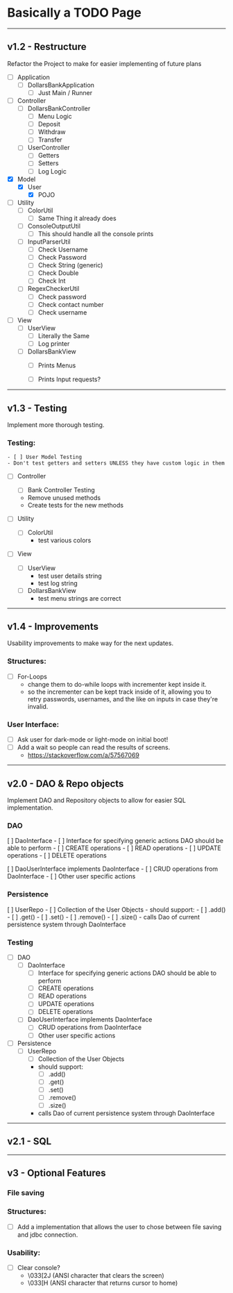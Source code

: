 # Basically a TODO Page




---
## v1.2 - Restructure
Refactor the Project to make for easier implementing of future plans

- [ ] Application
	- [ ] DollarsBankApplication
		- [ ] Just Main / Runner

- [ ] Controller
	- [ ] DollarsBankController
		- [ ] Menu Logic
		- [ ] Deposit
		- [ ] Withdraw
		- [ ] Transfer
	- [ ] UserController
		- [ ] Getters
		- [ ] Setters
		- [ ] Log Logic

- [x] Model
	- [x] User
		- [x] POJO

- [ ] Utility
	- [ ] ColorUtil
		- [ ] Same Thing it already does
	- [ ] ConsoleOutputUtil
		- [ ] This should handle all the console prints
	- [ ] InputParserUtil
		- [ ] Check Username
		- [ ] Check Password
		- [ ] Check String (generic)
		- [ ] Check Double
		- [ ] Check Int
	- [ ] RegexCheckerUtil
		- [ ] Check password
		- [ ] Check contact number
		- [ ] Check username

- [ ] View
	- [ ] UserView
		- [ ] Literally the Same
		- [ ] Log printer
	- [ ] DollarsBankView
		- [ ] Prints Menus
		- [ ] Prints Input requests?




---
## v1.3 - Testing
Implement more thorough testing.

### Testing:
	- [ ] User Model Testing
	- Don't test getters and setters UNLESS they have custom logic in them

- [ ] Controller
	- [ ] Bank Controller Testing
	- Remove unused methods
	- Create tests for the new methods

- [ ] Utility
	- [ ] ColorUtil
		- test various colors

- [ ] View
	- [ ] UserView
		- test user details string
		- test log string
	- [ ] DollarsBankView
		- test menu strings are correct




---
## v1.4 - Improvements
Usability improvements to make way for the next updates.

### Structures:
- [ ] For-Loops
  - change them to do-while loops with incrementer kept inside it.
  - so the incrementer can be kept track inside of it, allowing you to retry passwords, usernames, and the like on inputs in case they're invalid.


### User Interface:
- [ ] Ask user for dark-mode or light-mode on initial boot!
- [ ] Add a wait so people can read the results of screens.
  - https://stackoverflow.com/a/57567069




---
## v2.0 - DAO & Repo objects
Implement DAO and Repository objects to allow for easier SQL implementation.

### DAO
[ ] DaoInterface
	- [ ] Interface for specifying generic actions DAO should be able to perform
	- [ ] CREATE operations
	- [ ] READ operations
	- [ ] UPDATE operations
	- [ ] DELETE operations

[ ] DaoUserInterface implements DaoInterface
	- [ ] CRUD operations from DaoInterface
	- [ ] Other user specific actions

### Persistence
[ ] UserRepo
	- [ ] Collection of the User Objects
	- should support:
		- [ ] .add()
		- [ ] .get()
		- [ ] .set()
		- [ ] .remove()
		- [ ] .size()
	- calls Dao of current persistence system through DaoInterface

### Testing
- [ ] DAO
	- [ ] DaoInterface
		- [ ] Interface for specifying generic actions DAO should be able to perform
		- [ ] CREATE operations
		- [ ] READ operations
		- [ ] UPDATE operations
		- [ ] DELETE operations

	- [ ] DaoUserInterface implements DaoInterface
		- [ ] CRUD operations from DaoInterface
		- [ ] Other user specific actions

- [ ] Persistence
	- [ ] UserRepo
		- [ ] Collection of the User Objects
		- should support:
			- [ ] .add()
			- [ ] .get()
			- [ ] .set()
			- [ ] .remove()
			- [ ] .size()
		- calls Dao of current persistence system through DaoInterface



---
## v2.1 - SQL




---
## v3 - Optional Features
### File saving
### Structures:
- [ ] Add a implementation that allows the user to chose between file saving and jdbc connection.


### Usability:
- [ ] Clear console?
  - \033[2J (ANSI character that clears the screen)
  - \033[H	(ANSI character that returns cursor to home)